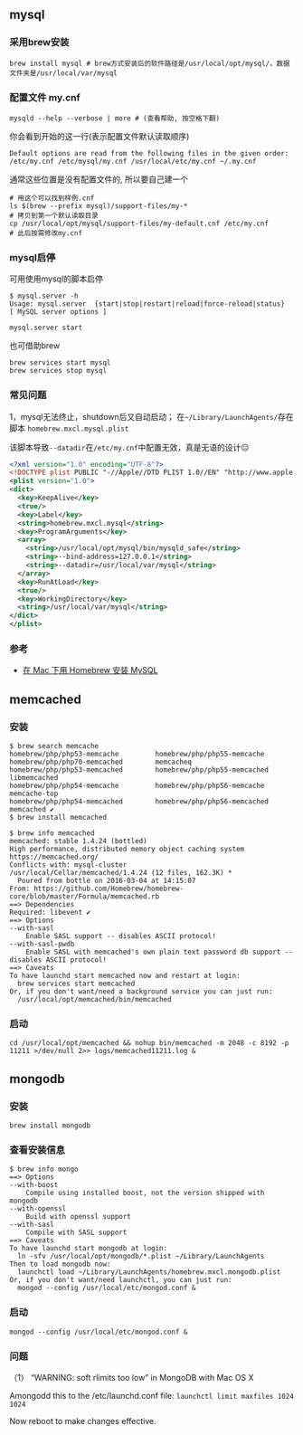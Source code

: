 ## mysql

### 采用brew安装

```shell
brew install mysql # brew方式安装后的软件路径是/usr/local/opt/mysql/，数据文件夹是/usr/local/var/mysql
```

### 配置文件 my.cnf

```shell
mysqld --help --verbose | more # (查看帮助, 按空格下翻)
```

你会看到开始的这一行(表示配置文件默认读取顺序)

```
Default options are read from the following files in the given order:
/etc/my.cnf /etc/mysql/my.cnf /usr/local/etc/my.cnf ~/.my.cnf
```

通常这些位置是没有配置文件的, 所以要自己建一个

```shell
# 用这个可以找到样例.cnf
ls $(brew --prefix mysql)/support-files/my-*
# 拷贝到第一个默认读取目录
cp /usr/local/opt/mysql/support-files/my-default.cnf /etc/my.cnf
# 此后按需修改my.cnf
```

### mysql启停

可用使用mysql的脚本启停

```shell
$ mysql.server -h
Usage: mysql.server  {start|stop|restart|reload|force-reload|status}  [ MySQL server options ]

mysql.server start
```

也可借助brew

```shell
brew services start mysql
brew services stop mysql
```

### 常见问题
1，mysql无法终止，shutdown后又自动启动；
在`~/Library/LaunchAgents/`存在脚本 `homebrew.mxcl.mysql.plist`

该脚本导致`--datadir`在`/etc/my.cnf`中配置无效，真是无语的设计😑
```xml
<?xml version="1.0" encoding="UTF-8"?>
<!DOCTYPE plist PUBLIC "-//Apple//DTD PLIST 1.0//EN" "http://www.apple.com/DTDs/PropertyList-1.0.dtd">
<plist version="1.0">
<dict>
  <key>KeepAlive</key>
  <true/>
  <key>Label</key>
  <string>homebrew.mxcl.mysql</string>
  <key>ProgramArguments</key>
  <array>
    <string>/usr/local/opt/mysql/bin/mysqld_safe</string>
    <string>--bind-address=127.0.0.1</string>
    <string>--datadir=/usr/local/var/mysql</string>
  </array>
  <key>RunAtLoad</key>
  <true/>
  <key>WorkingDirectory</key>
  <string>/usr/local/var/mysql</string>
</dict>
</plist>
```

### 参考

- [在 Mac 下用 Homebrew 安装 MySQL](http://blog.neten.de/posts/2014/01/27/install-mysql-using-homebrew/)

## memcached

### 安装

```shell
$ brew search memcache
homebrew/php/php53-memcache         homebrew/php/php55-memcache         homebrew/php/php70-memcached        memcacheq
homebrew/php/php53-memcached        homebrew/php/php55-memcached        libmemcached
homebrew/php/php54-memcache         homebrew/php/php56-memcache         memcache-top
homebrew/php/php54-memcached        homebrew/php/php56-memcached        memcached ✔
$ brew install memcached

$ brew info memcached
memcached: stable 1.4.24 (bottled)
High performance, distributed memory object caching system
https://memcached.org/
Conflicts with: mysql-cluster
/usr/local/Cellar/memcached/1.4.24 (12 files, 162.3K) *
  Poured from bottle on 2016-03-04 at 14:15:07
From: https://github.com/Homebrew/homebrew-core/blob/master/Formula/memcached.rb
==> Dependencies
Required: libevent ✔
==> Options
--with-sasl
	Enable SASL support -- disables ASCII protocol!
--with-sasl-pwdb
	Enable SASL with memcached's own plain text password db support -- disables ASCII protocol!
==> Caveats
To have launchd start memcached now and restart at login:
  brew services start memcached
Or, if you don't want/need a background service you can just run:
  /usr/local/opt/memcached/bin/memcached
```

### 启动

```
cd /usr/local/opt/memcached && nohup bin/memcached -m 2048 -c 8192 -p 11211 >/dev/null 2>> logs/memcached11211.log &
```

## mongodb

### 安装

```
brew install mongodb
```
### 查看安装信息

```
$ brew info mongo
==> Options
--with-boost
    Compile using installed boost, not the version shipped with mongodb
--with-openssl
    Build with openssl support
--with-sasl
    Compile with SASL support
==> Caveats
To have launchd start mongodb at login:
  ln -sfv /usr/local/opt/mongodb/*.plist ~/Library/LaunchAgents
Then to load mongodb now:
  launchctl load ~/Library/LaunchAgents/homebrew.mxcl.mongodb.plist
Or, if you don't want/need launchctl, you can just run:
  mongod --config /usr/local/etc/mongod.conf &
```

### 启动

```shell
mongod --config /usr/local/etc/mongod.conf &
```



### 问题

（1） “WARNING: soft rlimits too low” in MongoDB with Mac OS X

Amongodd this to the /etc/launchd.conf file:
`launchctl limit maxfiles 1024 1024`

Now reboot to make changes effective.
